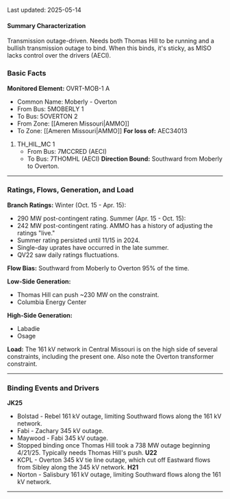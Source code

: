 Last updated: 2025-05-14
#### Summary Characterization
Transmission outage-driven. Needs both Thomas Hill to be running and a bullish transmission outage to bind. When this binds, it's sticky, as MISO lacks control over the drivers (AECI).
### Basic Facts
**Monitored Element:** OVRT-MOB-1 A
- Common Name: Moberly - Overton
- From Bus: 5MOBERLY 1
- To Bus: 5OVERTON 2
- From Zone: [[Ameren Missouri|AMMO]]
- To Zone: [[Ameren Missouri|AMMO]]
**For loss of:** AEC34013
1. TH_HIL_MC 1
    - From Bus: 7MCCRED (AECI)
    - To Bus: 7THOMHL (AECI)
**Direction Bound:** Southward from Moberly to Overton.

---
### Ratings, Flows, Generation, and Load
**Branch Ratings:**
Winter (Oct. 15 - Apr. 15):
- 290 MW post-contingent rating.
Summer (Apr. 15 - Oct. 15):
- 242 MW post-contingent rating.
AMMO has a history of adjusting the ratings "live."
- Summer rating persisted until 11/15 in 2024.
- Single-day uprates have occurred in the late summer.
- QV22 saw daily ratings fluctuations.

**Flow Bias:**
Southward from Moberly to Overton 95% of the time.

**Low-Side Generation:**
- Thomas Hill can push ~230 MW on the constraint.
- Columbia Energy Center

**High-Side Generation:**
- Labadie
- Osage

**Load:**
The 161 kV network in Central Missouri is on the high side of several constraints, including the present one. Also note the Overton transformer constraint.

---
### Binding Events and Drivers
**JK25**
- Bolstad - Rebel 161 kV outage, limiting Southward flows along the 161 kV network.
- Fabi - Zachary 345 kV outage.
- Maywood - Fabi 345 kV outage.
- Stopped binding once Thomas Hill took a 738 MW outage beginning 4/21/25. Typically needs Thomas Hill's push.
**U22**
- KCPL - Overton 345 kV tie line outage, which cut off Eastward flows from Sibley along the 345 kV network.
**H21**
- Norton - Salisbury 161 kV outage, limiting Southward flows along the 161 kV network.

---

